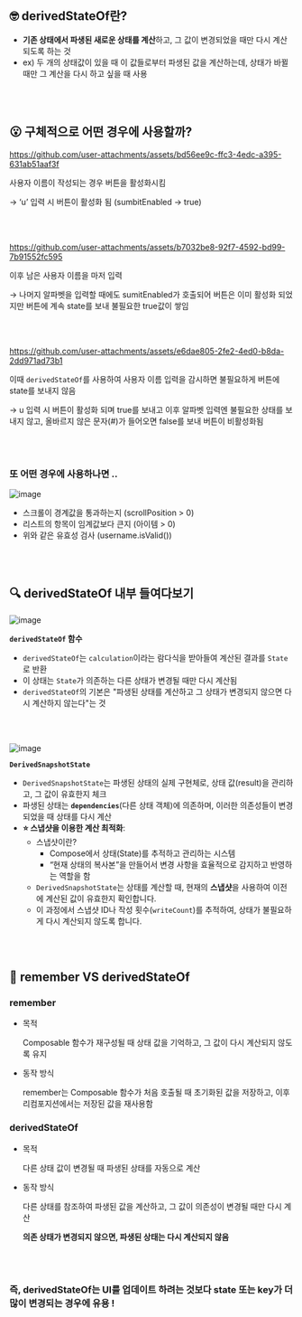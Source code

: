 ## 🤓 derivedStateOf란?

- **기존 상태에서 파생된 새로운 상태를 계산**하고, 그 값이 변경되었을 때만 다시 계산되도록 하는 것
- ex) 두 개의 상태값이 있을 때 이 값들로부터 파생된 값을 계산하는데, 상태가 바뀔 때만 그 계산을 다시 하고 싶을 때 사용

<br></br>

## 😮 구체적으로 어떤 경우에 사용할까?

https://github.com/user-attachments/assets/bd56ee9c-ffc3-4edc-a395-631ab51aaf3f

사용자 이름이 작성되는 경우 버튼을 활성화시킴

→ ‘u’ 입력 시 버튼이 활성화 됨 (sumbitEnabled → true)

<br></br>

https://github.com/user-attachments/assets/b7032be8-92f7-4592-bd99-7b91552fc595

이후 남은 사용자 이름을 마저 입력

→ 나머지 알파벳을 입력할 때에도 sumitEnabled가 호출되어 버튼은 이미 활성화 되었지만 버튼에 계속 state를 보내 불필요한 true값이 쌓임

<br></br>

https://github.com/user-attachments/assets/e6dae805-2fe2-4ed0-b8da-2dd971ad73b1

이때 `derivedStateOf`를 사용하여 사용자 이름 입력을 감시하면 불필요하게 버튼에 state를 보내지 않음

→ u 입력 시 버튼이 활성화 되며 true를 보내고 이후 알파벳 입력엔 불필요한 상태를 보내지 않고, 올바르지 않은 문자(#)가 들어오면 false를 보내 버튼이 비활성화됨

<br></br>

### 또 어떤 경우에 사용하나면 ..

![image](https://github.com/user-attachments/assets/ff9d45e5-d409-4f1d-b448-bd5b86082995)

- 스크롤이 경계값을 통과하는지 (scrollPosition > 0)
- 리스트의 항목이 임계값보다 큰지 (아이템 > 0)
- 위와 같은 유효성 검사 (username.isValid())

<br></br>

## 🔍 derivedStateOf 내부 들여다보기

![image](https://github.com/user-attachments/assets/1dd1719d-58f7-40fe-b516-273cb99f4199)

**`derivedStateOf` 함수**

- `derivedStateOf`는 `calculation`이라는 람다식을 받아들여 계산된 결과를 `State`로 반환
- 이 상태는 `State`가 의존하는 다른 상태가 변경될 때만 다시 계산됨
- `derivedStateOf`의 기본은 "파생된 상태를 계산하고 그 상태가 변경되지 않으면 다시 계산하지 않는다"는 것

<br></br>

![image](https://github.com/user-attachments/assets/ca49a20f-821b-4bb6-870c-ef3cd22ea256)

**`DerivedSnapshotState`**

- `DerivedSnapshotState`는 파생된 상태의 실제 구현체로, 상태 값(result)을 관리하고, 그 값이 유효한지 체크
- 파생된 상태는 **`dependencies`**(다른 상태 객체)에 의존하며, 이러한 의존성들이 변경되었을 때 상태를 다시 계산
- **⭐️ 스냅샷을 이용한 계산 최적화**:
    - 스냅샷이란?
        - Compose에서 상태(State)를 추적하고 관리하는 시스템
        - “현재 상태의 복사본”을 만들어서 변경 사항을 효율적으로 감지하고 반영하는 역할을 함
    - `DerivedSnapshotState`는 상태를 계산할 때, 현재의 **스냅샷**을 사용하여 이전에 계산된 값이 유효한지 확인합니다.
    - 이 과정에서 스냅샷 ID나 작성 횟수(`writeCount`)를 추적하여, 상태가 불필요하게 다시 계산되지 않도록 합니다.

<br></br>

## 🤔 remember VS derivedStateOf

### remember

- 목적
    
    Composable 함수가 재구성될 때 상태 값을 기억하고, 그 값이 다시 계산되지 않도록 유지
    
- 동작 방식
    
    remember는 Composable 함수가 처음 호출될 때 초기화된 값을 저장하고, 이후 리컴포지션에서는 저장된 값을 재사용함
    

### derivedStateOf

- 목적
    
    다른 상태 값이 변경될 때 파생된 상태를 자동으로 계산
    
- 동작 방식
    
    다른 상태를 참조하여 파생된 값을 계산하고, 그 값이 의존성이 변경될 때만 다시 계산
    
    **의존 상태가 변경되지 않으면, 파생된 상태는 다시 계산되지 않음**
    
<br></br>

### 즉, derivedStateOf는 **UI를 업데이트 하려는 것보다 state 또는 key가 더 많이 변경되는 경우에 유용 !**
